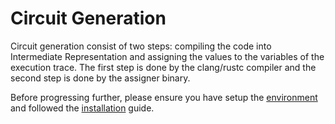 # Circuit Generation

Circuit generation consist of two steps: compiling the code into Intermediate Representation and assigning the values to the variables of the execution trace. The first step is done by the clang/rustc compiler and the second step is done by the assigner binary.

Before progressing further, please ensure you have setup the [environment](../../guides/environment-setup.md) and followed the [installation](../../guides/installation.md) guide.



